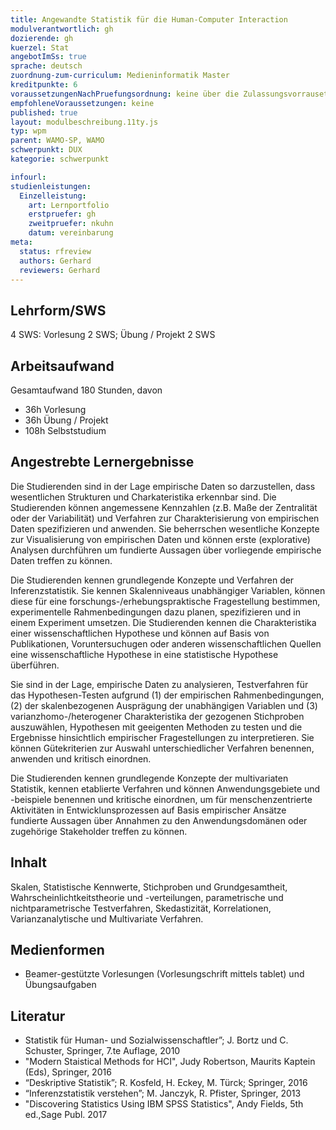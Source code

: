 ```yaml
---
title: Angewandte Statistik für die Human-Computer Interaction
modulverantwortlich: gh
dozierende: gh
kuerzel: Stat
angebotImSs: true
sprache: deutsch
zuordnung-zum-curriculum: Medieninformatik Master
kreditpunkte: 6
voraussetzungenNachPruefungsordnung: keine über die Zulassungsvorrausetzungen zum Studium hinausgehenden
empfohleneVoraussetzungen: keine
published: true
layout: modulbeschreibung.11ty.js
typ: wpm
parent: WAMO-SP, WAMO
schwerpunkt: DUX
kategorie: schwerpunkt

infourl: 
studienleistungen:
  Einzelleistung:
    art: Lernportfolio
    erstpruefer: gh
    zweitpruefer: nkuhn
    datum: vereinbarung
meta:
  status: rfreview   
  authors: Gerhard
  reviewers: Gerhard
---
```


## Lehrform/SWS

4 SWS: Vorlesung 2 SWS; Übung / Projekt 2 SWS

## Arbeitsaufwand
Gesamtaufwand 180 Stunden, davon
- 36h Vorlesung
- 36h Übung / Projekt
- 108h Selbststudium

## Angestrebte Lernergebnisse

Die Studierenden sind in der Lage empirische Daten so darzustellen, dass wesentlichen Strukturen und Charkateristika erkennbar sind. Die Studierenden können angemessene Kennzahlen (z.B. Maße der Zentralität oder der Variabilität) und Verfahren zur Charakterisierung von empirischen Daten spezifizieren und anwenden. Sie beherrschen wesentliche Konzepte zur Visualisierung von empirischen Daten und können erste (explorative) Analysen durchführen um fundierte Aussagen über vorliegende empirische Daten treffen zu können.

Die Studierenden kennen grundlegende Konzepte und Verfahren der Inferenzstatistik. Sie kennen Skalenniveaus unabhängiger Variablen, können diese für eine forschungs-/erhebungspraktische Fragestellung bestimmen, experimentelle Rahmenbedingungen dazu planen, spezifizieren und in einem Experiment umsetzen. Die Studierenden kennen die Charakteristika einer wissenschaftlichen Hypothese und können auf Basis von Publikationen, Voruntersuchugen oder anderen wissenschaftlichen Quellen eine wissenschaftliche Hypothese in eine statistische Hypothese überführen. 

Sie sind in der Lage, empirische Daten zu analysieren, Testverfahren für das Hypothesen-Testen aufgrund (1) der empirischen Rahmenbedingungen, (2) der skalenbezogenen Ausprägung der unabhängigen Variablen und (3) varianzhomo-/heterogener Charakteristika der gezogenen Stichproben auszuwählen, Hypothesen mit geeigenten Methoden zu testen und die Ergebnisse hinsichtlich empirischer Fragestellungen zu interpretieren. Sie können Gütekriterien zur Auswahl unterschiedlicher Verfahren benennen, anwenden und kritisch einordnen. 

Die Studierenden kennen grundlegende Konzepte der multivariaten Statistik, kennen etablierte Verfahren und können Anwendungsgebiete und -beispiele benennen und kritische einordnen, um für menschenzentrierte Aktivitäten in Entwicklunsprozessen auf Basis empirischer Ansätze fundierte Aussagen über Annahmen zu den Anwendungsdomänen oder zugehörige Stakeholder treffen zu können.

## Inhalt

Skalen, Statistische Kennwerte, Stichproben und Grundgesamtheit, Wahrscheinlichtkeitstheorie und -verteilungen, parametrische und nichtparametrische Testverfahren, Skedastizität, Korrelationen, Varianzanalytische und Multivariate Verfahren.

## Medienformen
-	Beamer-gestützte Vorlesungen (Vorlesungschrift mittels tablet) und Übungsaufgaben

## Literatur
- Statistik für Human- und Sozialwissenschaftler”; J. Bortz und C. Schuster, Springer, 7.te Auflage, 2010
- "Modern Staistical Methods for HCI", Judy Robertson, Maurits Kaptein (Eds), Springer, 2016
- “Deskriptive Statistik”; R. Kosfeld, H. Eckey, M. Türck; Springer,  2016
- “Inferenzstatistik verstehen”; M. Janczyk, R. Pfister, Springer, 2013
- "Discovering Statistics Using IBM SPSS Statistics", Andy Fields, 5th ed.,Sage Publ. 2017
